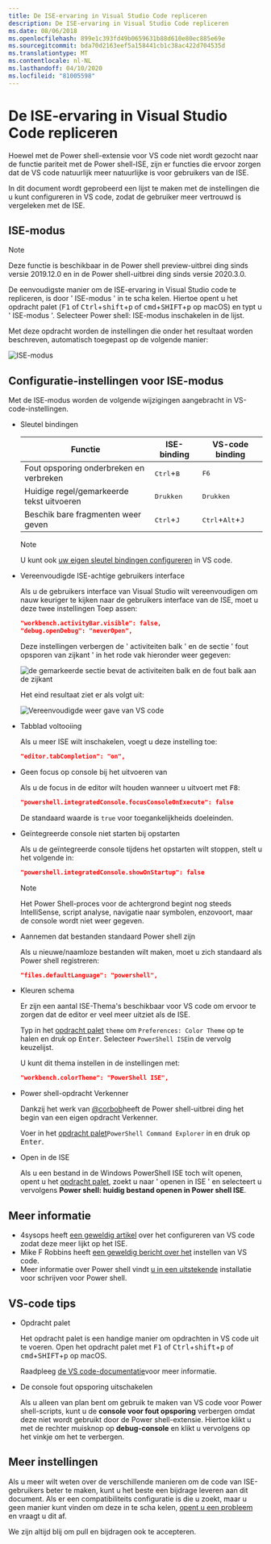 ```yaml
---
title: De ISE-ervaring in Visual Studio Code repliceren
description: De ISE-ervaring in Visual Studio Code repliceren
ms.date: 08/06/2018
ms.openlocfilehash: 899e1c393fd49b0659631b88d610e80ec885e69e
ms.sourcegitcommit: bda70d2163eef5a158441cb1c38ac422d704535d
ms.translationtype: MT
ms.contentlocale: nl-NL
ms.lasthandoff: 04/10/2020
ms.locfileid: "81005598"
---
```

# <a name="how-to-replicate-the-ise-experience-in-visual-studio-code"></a>De ISE-ervaring in Visual Studio Code repliceren

Hoewel met de Power shell-extensie voor VS code niet wordt gezocht naar de functie pariteit met de Power shell-ISE, zijn er functies die ervoor zorgen dat de VS code natuurlijk meer natuurlijke is voor gebruikers van de ISE.

In dit document wordt geprobeerd een lijst te maken met de instellingen die u kunt configureren in VS code, zodat de gebruiker meer vertrouwd is vergeleken met de ISE.

## <a name="ise-mode"></a>ISE-modus

> [!NOTE]
> Deze functie is beschikbaar in de Power shell preview-uitbrei ding sinds versie 2019.12.0 en in de Power shell-uitbrei ding sinds versie 2020.3.0.

De eenvoudigste manier om de ISE-ervaring in Visual Studio code te repliceren, is door ' ISE-modus ' in te scha kelen.
Hiertoe opent u het opdracht palet (<kbd>F1</kbd> of <kbd>Ctrl</kbd>+<kbd>shift</kbd>+<kbd>p</kbd> of <kbd>cmd</kbd>+<kbd>SHIFT</kbd>+<kbd>p</kbd> op macOS) en typt u ' ISE-modus '. Selecteer Power shell: ISE-modus inschakelen in de lijst.

Met deze opdracht worden de instellingen die onder het resultaat worden beschreven, automatisch toegepast op de volgende manier:

![ISE-modus](media/How-To-Replicate-the-ISE-Experience-In-VSCode/3-ise-mode.png)

## <a name="ise-mode-configuration-settings"></a>Configuratie-instellingen voor ISE-modus

Met de ISE-modus worden de volgende wijzigingen aangebracht in VS-code-instellingen.

- Sleutel bindingen

  |               Functie                |         ISE-binding          |              VS-code binding                |
  | ------------------------------------- | ---------------------------- | ------------------------------------------- |
  | Fout opsporing onderbreken en verbreken          | <kbd>Ctrl</kbd>+<kbd>B</kbd> | <kbd>F6</kbd>                               |
  | Huidige regel/gemarkeerde tekst uitvoeren | <kbd>Drukken</kbd>                | <kbd>Drukken</kbd>                               |
  | Beschik bare fragmenten weer geven               | <kbd>Ctrl</kbd>+<kbd>J</kbd> | <kbd>Ctrl</kbd>+<kbd>Alt</kbd>+<kbd>J</kbd> |

  > [!NOTE]
  > U kunt ook [uw eigen sleutel bindingen configureren](https://code.visualstudio.com/docs/getstarted/keybindings#_custom-keybindings-for-refactorings) in VS code.

- Vereenvoudigde ISE-achtige gebruikers interface

  Als u de gebruikers interface van Visual Studio wilt vereenvoudigen om nauw keuriger te kijken naar de gebruikers interface van de ISE, moet u deze twee instellingen Toep assen:

  ```json
  "workbench.activityBar.visible": false,
  "debug.openDebug": "neverOpen",
  ```

  Deze instellingen verbergen de ' activiteiten balk ' en de sectie ' fout opsporen van zijkant ' in het rode vak hieronder weer gegeven:

  ![de gemarkeerde sectie bevat de activiteiten balk en de fout balk aan de zijkant](media/How-To-Replicate-the-ISE-Experience-In-VSCode/1-highlighted-sidebar.png)

  Het eind resultaat ziet er als volgt uit:

  ![Vereenvoudigde weer gave van VS code](media/How-To-Replicate-the-ISE-Experience-In-VSCode/2-simplified-ui.png)

- Tabblad voltooiing

  Als u meer ISE wilt inschakelen, voegt u deze instelling toe:

  ```json
  "editor.tabCompletion": "on",
  ```

- Geen focus op console bij het uitvoeren van

  Als u de focus in de editor wilt houden wanneer u uitvoert met <kbd>F8</kbd>:

  ```json
  "powershell.integratedConsole.focusConsoleOnExecute": false
  ```

  De standaard waarde is `true` voor toegankelijkheids doeleinden.

- Geïntegreerde console niet starten bij opstarten

  Als u de geïntegreerde console tijdens het opstarten wilt stoppen, stelt u het volgende in:

  ```json
  "powershell.integratedConsole.showOnStartup": false
  ```

  > [!NOTE]
  > Het Power Shell-proces voor de achtergrond begint nog steeds IntelliSense, script analyse, navigatie naar symbolen, enzovoort, maar de console wordt niet weer gegeven.

- Aannemen dat bestanden standaard Power shell zijn

  Als u nieuwe/naamloze bestanden wilt maken, moet u zich standaard als Power shell registreren:

  ```json
  "files.defaultLanguage": "powershell",
  ```

- Kleuren schema

  Er zijn een aantal ISE-Thema's beschikbaar voor VS code om ervoor te zorgen dat de editor er veel meer uitziet als de ISE.

  Typ in het [opdracht palet][] `theme` om `Preferences: Color Theme` op te halen en druk op <kbd>Enter</kbd>. Selecteer `PowerShell ISE`in de vervolg keuzelijst.

  U kunt dit thema instellen in de instellingen met:

  ```json
  "workbench.colorTheme": "PowerShell ISE",
  ```

- Power shell-opdracht Verkenner

  Dankzij het werk van [@corbob](https://github.com/corbob)heeft de Power shell-uitbrei ding het begin van een eigen opdracht Verkenner.

  Voer in het [opdracht palet][]`PowerShell Command Explorer` in en druk op <kbd>Enter</kbd>.

- Open in de ISE

  Als u een bestand in de Windows PowerShell ISE toch wilt openen, opent u het [opdracht palet][], zoekt u naar ' openen in ISE ' en selecteert u vervolgens **Power shell: huidig bestand openen in Power shell ISE**.

## <a name="other-resources"></a>Meer informatie

- 4sysops heeft [een geweldig artikel][4sysops] over het configureren van VS code zodat deze meer lijkt op het ISE.
- Mike F Robbins heeft [een geweldig bericht over het][mikefrobbins] instellen van VS code.
- Meer informatie over Power shell vindt [u in een uitstekende][learnpwsh] installatie voor schrijven voor Power shell.

## <a name="vs-code-tips"></a>VS-code tips

- Opdracht palet

  Het opdracht palet is een handige manier om opdrachten in VS code uit te voeren. Open het opdracht palet met <kbd>F1</kbd> of <kbd>Ctrl</kbd>+<kbd>shift</kbd>+<kbd>p</kbd> of <kbd>cmd</kbd>+<kbd>SHIFT</kbd>+<kbd>p</kbd> op macOS.

  Raadpleeg [de VS code-documentatie][vsc-docs]voor meer informatie.

- De console fout opsporing uitschakelen

  Als u alleen van plan bent om gebruik te maken van VS code voor Power shell-scripts, kunt u de **console voor fout opsporing** verbergen omdat deze niet wordt gebruikt door de Power shell-extensie. Hiertoe klikt u met de rechter muisknop op **debug-console** en klikt u vervolgens op het vinkje om het te verbergen.

## <a name="more-settings"></a>Meer instellingen

Als u meer wilt weten over de verschillende manieren om de code van ISE-gebruikers beter te maken, kunt u het beste een bijdrage leveren aan dit document. Als er een compatibiliteits configuratie is die u zoekt, maar u geen manier kunt vinden om deze in te scha kelen, [opent u een probleem][] en vraagt u dit af.

We zijn altijd blij om pull en bijdragen ook te accepteren.

<!-- link references -->
[vsc-docs]: https://code.visualstudio.com/docs/getstarted/userinterface#_command-palette
[Opdracht palet]: #vs-code-tips
[opent u een probleem]: https://github.com/PowerShell/VSCode-powershell/issues/new/choose

[4sysops]: https://4sysops.com/archives/make-visual-studio-code-look-and-behave-like-powershell-ise/
[mikefrobbins]: https://mikefrobbins.com/2017/08/24/how-to-install-visual-studio-code-and-configure-it-as-a-replacement-for-the-powershell-ise/
[learnpwsh]: https://www.learnpwsh.com/setup-vs-code-for-powershell/
